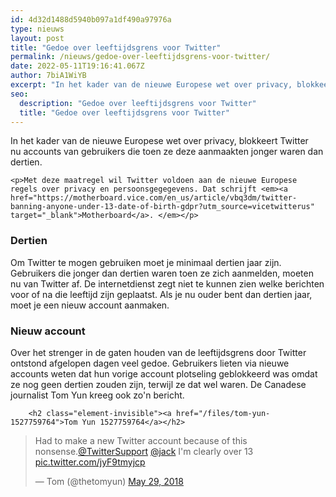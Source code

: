 ```yaml
---
id: 4d32d1488d5940b097a1df490a97976a
type: nieuws
layout: post
title: "Gedoe over leeftijdsgrens voor Twitter"
permalink: /nieuws/gedoe-over-leeftijdsgrens-voor-twitter/
date: 2022-05-11T19:16:41.067Z
author: 7biA1WiYB
excerpt: "In het kader van de nieuwe Europese wet over privacy, blokkeert Twitter nu accounts van gebruikers die toen ze deze aanmaakten jonger waren dan dertien.  "
seo:
  description: "Gedoe over leeftijdsgrens voor Twitter"
  title: "Gedoe over leeftijdsgrens voor Twitter"
---
```

In het kader van de nieuwe Europese wet over privacy, blokkeert Twitter nu accounts van gebruikers die toen ze deze aanmaakten jonger waren dan dertien.  

    <p>Met deze maatregel wil Twitter voldoen aan de nieuwe Europese regels over privacy en persoonsgegegevens. Dat schrijft <em><a href="https://motherboard.vice.com/en_us/article/vbq3dm/twitter-banning-anyone-under-13-date-of-birth-gdpr?utm_source=vicetwitterus" target="_blank">Motherboard</a>. </em></p>
<h3>Dertien</h3>
<p>Om Twitter te mogen gebruiken moet je minimaal dertien jaar zijn. Gebruikers die jonger dan dertien waren toen ze zich aanmelden, moeten nu van Twitter af. De internetdienst zegt niet te kunnen zien welke berichten voor of na die leeftijd zijn geplaatst. Als je nu ouder bent dan dertien jaar, moet je een nieuw account aanmaken.</p>
<h3>Nieuw account</h3>
<p>Over het strenger in de gaten houden van de leeftijdsgrens door Twitter ontstond afgelopen dagen veel gedoe. Gebruikers lieten via nieuwe accounts weten dat hun vorige account plotseling geblokkeerd was omdat ze nog geen dertien zouden zijn, terwijl ze dat wel waren. De Canadese journalist Tom Yun kreeg ook zo'n bericht. <div class="media media-element-container media-default"><div id="file-533564" class="file file-document file-text-oembed">

        <h2 class="element-invisible"><a href="/files/tom-yun-1527759764">Tom Yun 1527759764</a></h2>
    
  
  <div class="content">
    
<blockquote class="twitter-tweet" data-width="550"><p lang="en" dir="ltr">Had to make a new Twitter account because of this nonsense.<a href="https://twitter.com/TwitterSupport?ref_src=twsrc%5Etfw">@TwitterSupport</a> <a href="https://twitter.com/jack?ref_src=twsrc%5Etfw">@jack</a> I&#39;m clearly over 13 <a href="https://t.co/jyF9tmyjcp">pic.twitter.com/jyF9tmyjcp</a></p>&mdash; Tom (@thetomyun) <a href="https://twitter.com/thetomyun/status/1001463339321507840?ref_src=twsrc%5Etfw">May 29, 2018</a></blockquote>
<script async="" src="https://platform.twitter.com/widgets.js" charset="utf-8"></script>
  </div>

  
</div>
</div>  
